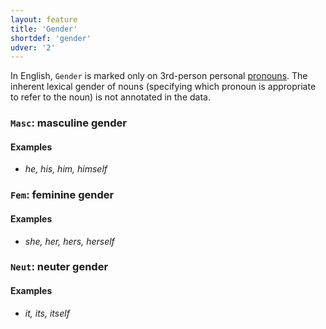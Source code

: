 ```yaml
---
layout: feature
title: 'Gender'
shortdef: 'gender'
udver: '2'
---
```


In English, `Gender` is marked only on 3rd-person personal [pronouns](en-pos/PRON).
The inherent lexical gender of nouns (specifying which pronoun is appropriate to
refer to the noun) is not annotated in the data.

### <a name="Masc">`Masc`</a>: masculine gender

#### Examples

* _he, his, him, himself_

### <a name="Fem">`Fem`</a>: feminine gender

#### Examples

* _she, her, hers, herself_

### <a name="Neut">`Neut`</a>: neuter gender

#### Examples

* _it, its, itself_

<!-- Interlanguage links updated Čt lis 12 09:43:02 CET 2020 -->
